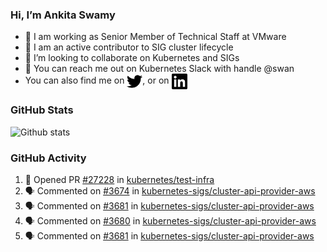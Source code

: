 ### Hi, I’m Ankita Swamy

- 💼 I am working as Senior Member of Technical Staff at VMware
- 👀 I am an active contributor to SIG cluster lifecycle 
- 💞️ I’m looking to collaborate on Kubernetes and SIGs
- 💬 You can reach me out on Kubernetes Slack with handle @swan
- You can also find me on <a href="https://twitter.com/SwamyAnkita" target="blank"><img align="center" src="https://raw.githubusercontent.com/Ankitasw/Ankitasw/master/svg/twitter.svg" alt="Ankitasw" height="25" width="25" color="#1DA1f2" /></a>, or on <a href="https://www.linkedin.com/in/Ankitaswamy/" target="blank"><img align="center" src="https://raw.githubusercontent.com/Ankitasw/Ankitasw/master/svg/linkedin.svg" alt="Ankitasw" height="25" width="25" /></a>

### GitHub Stats
![Github stats](https://github-readme-stats.vercel.app/api?username=Ankitasw&count_private=true&show_icons=true&theme=tokyonight)

### GitHub Activity 
<!--START_SECTION:activity-->
1. 💪 Opened PR [#27228](https://github.com/kubernetes/test-infra/pull/27228) in [kubernetes/test-infra](https://github.com/kubernetes/test-infra)
2. 🗣 Commented on [#3674](https://github.com/kubernetes-sigs/cluster-api-provider-aws/issues/3674) in [kubernetes-sigs/cluster-api-provider-aws](https://github.com/kubernetes-sigs/cluster-api-provider-aws)
3. 🗣 Commented on [#3681](https://github.com/kubernetes-sigs/cluster-api-provider-aws/issues/3681) in [kubernetes-sigs/cluster-api-provider-aws](https://github.com/kubernetes-sigs/cluster-api-provider-aws)
4. 🗣 Commented on [#3680](https://github.com/kubernetes-sigs/cluster-api-provider-aws/issues/3680) in [kubernetes-sigs/cluster-api-provider-aws](https://github.com/kubernetes-sigs/cluster-api-provider-aws)
5. 🗣 Commented on [#3681](https://github.com/kubernetes-sigs/cluster-api-provider-aws/issues/3681) in [kubernetes-sigs/cluster-api-provider-aws](https://github.com/kubernetes-sigs/cluster-api-provider-aws)
<!--END_SECTION:activity-->
